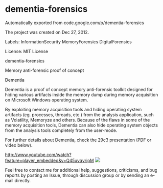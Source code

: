 # dementia-forensics
Automatically exported from code.google.com/p/dementia-forensics

The project was created on Dec 27, 2012. 

Labels:
InformationSecurity MemoryForensics DigitalForensics 

License: MIT License

dementia-forensics

Memory anti-forensic proof of concept

Dementia

Dementia is a proof of concept memory anti-forensic toolkit designed for hiding various artifacts inside the memory dump during memory acquisition on Microsoft Windows operating system.

By exploiting memory acquisition tools and hiding operating system artifacts (eg. processes, threads, etc.) from the analysis application, such as Volatility, Memoryze and others. Because of the flaws in some of the memory acquisition tools, Dementia can also hide operating system objects from the analysis tools completely from the user-mode.

For further details about Dementia, check the 29c3 presentation (PDF or video below).
 
http://www.youtube.com/watch?feature=player_embedded&v=Q45uvqvripM
![]({{site.baseurl}}/0.jpg)

Feel free to contact me for additional help, suggestions, criticisms, and bug reports by posting an Issue, through discussion group or by sending an e-mail directly.
